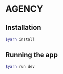 # AGENCY

## Installation

```bash
$yarn install
```

## Running the app

```bash
$yarn run dev
```
